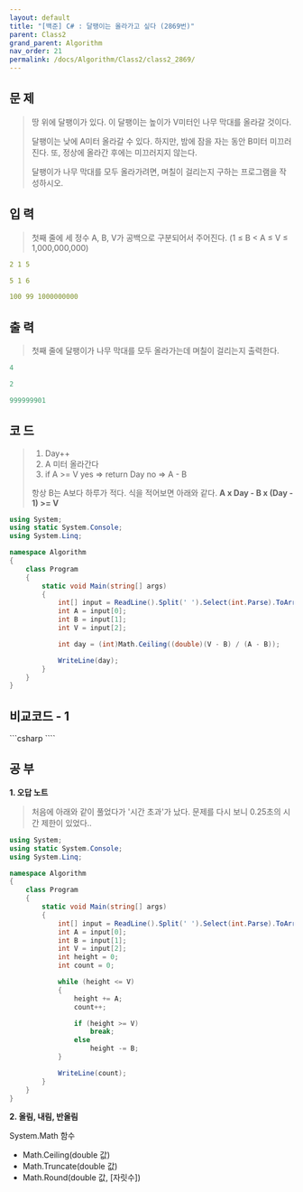 ```yaml
---
layout: default
title: "[백준] C# : 달팽이는 올라가고 싶다 (2869번)"
parent: Class2
grand_parent: Algorithm
nav_order: 21
permalink: /docs/Algorithm/Class2/class2_2869/
---
```


## 문 제

> 땅 위에 달팽이가 있다. 이 달팽이는 높이가 V미터인 나무 막대를 올라갈 것이다.
>
> 달팽이는 낮에 A미터 올라갈 수 있다. 하지만, 밤에 잠을 자는 동안 B미터 미끄러진다. 또, 정상에 올라간 후에는 미끄러지지 않는다.
>
> 달팽이가 나무 막대를 모두 올라가려면, 며칠이 걸리는지 구하는 프로그램을 작성하시오.

## 입 력

> 첫째 줄에 세 정수 A, B, V가 공백으로 구분되어서 주어진다. (1 ≤ B < A ≤ V ≤ 1,000,000,000)

```yaml
2 1 5
```

```yaml
5 1 6
```

```yaml
100 99 1000000000
```

## 출 력

> 첫째 줄에 달팽이가 나무 막대를 모두 올라가는데 며칠이 걸리는지 출력한다.

```yaml
4
```

```yaml
2
```

```yaml
999999901
```

## 코 드

> 1. Day++
> 2. A 미터 올라간다
> 3. if A >= V
>    yes => return Day
>    no => A - B
>
> 항상 B는 A보다 하루가 적다.
> 식을 적어보면 아래와 같다.
> **A x Day - B x (Day - 1) >= V**

<div class="code-example" markdown="1">

```csharp
using System;
using static System.Console;
using System.Linq;

namespace Algorithm
{
    class Program
    {
        static void Main(string[] args)
        {
            int[] input = ReadLine().Split(' ').Select(int.Parse).ToArray();
            int A = input[0];
            int B = input[1];
            int V = input[2];

            int day = (int)Math.Ceiling((double)(V - B) / (A - B));

            WriteLine(day);
        }
    }
}
```

</div>

## 비교코드 - 1

<div class="code-example" markdown="1">
```csharp
````

</div>

## 공 부

**1. 오답 노트**

> 처음에 아래와 같이 풀었다가 '시간 초과'가 났다.
> 문제를 다시 보니 0.25초의 시간 제한이 있었다..

<div class="code-example" markdown="1">

```csharp
using System;
using static System.Console;
using System.Linq;

namespace Algorithm
{
    class Program
    {
        static void Main(string[] args)
        {
            int[] input = ReadLine().Split(' ').Select(int.Parse).ToArray();
            int A = input[0];
            int B = input[1];
            int V = input[2];
            int height = 0;
            int count = 0;

            while (height <= V)
            {
                height += A;
                count++;

                if (height >= V)
                    break;
                else
                    height -= B;
            }

            WriteLine(count);
        }
    }
}

```

**2. 올림, 내림, 반올림**

System.Math 함수

- Math.Ceiling(double 값)
- Math.Truncate(double 값)
- Math.Round(double 값, [자릿수])
